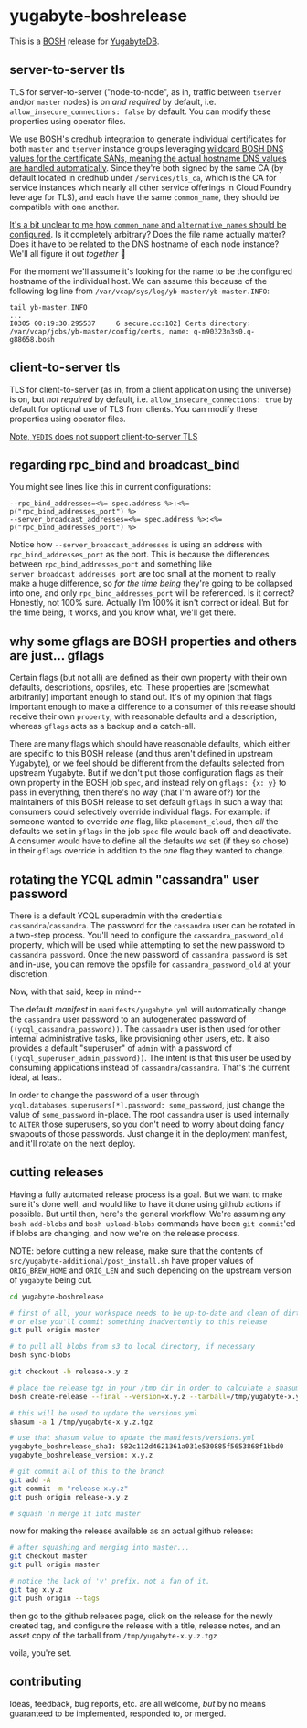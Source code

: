 # yugabyte-boshrelease

This is a [BOSH](http://bosh.io/) release for [YugabyteDB](https://github.com/yugabyte/yugabyte-db).

## server-to-server tls

TLS for server-to-server ("node-to-node", as in, traffic between `tserver` and/or `master` nodes) is on _and required_ by default, i.e. `allow_insecure_connections: false` by default. You can modify these properties using operator files.

We use BOSH's credhub integration to generate individual certificates for both `master` and `tserver` instance groups leveraging [wildcard BOSH DNS values for the certificate SANs, meaning the actual hostname DNS values are handled automatically](https://bosh.io/docs/dns/). Since they're both signed by the same CA (by default located in credhub under `/services/tls_ca`, which is the CA for service instances which nearly all other service offerings in Cloud Foundry leverage for TLS), and each have the same `common_name`, they should be compatible with one another.

[It's a bit unclear to me how `common_name` and `alternative_names` should be configured](https://docs.yugabyte.com/latest/secure/tls-encryption/server-certificates/). Is it completely arbitrary? Does the file name actually matter? Does it have to be related to the DNS hostname of each node instance? We'll all figure it out _together_ 💖

For the moment we'll assume it's looking for the name to be the configured hostname of the individual host. We can assume this because of the following log line from `/var/vcap/sys/log/yb-master/yb-master.INFO`:

```log
tail yb-master.INFO
...
I0305 00:19:30.295537     6 secure.cc:102] Certs directory: /var/vcap/jobs/yb-master/config/certs, name: q-m90323n3s0.q-g88658.bosh
```

## client-to-server tls

TLS for client-to-server (as in, from a client application using the universe) is on, but _not required_ by default, i.e. `allow_insecure_connections: true` by default for optional use of TLS from clients. You can modify these properties using operator files.

[Note, `YEDIS` does not support client-to-server TLS](https://docs.yugabyte.com/latest/secure/tls-encryption/)

## regarding rpc_bind and broadcast_bind

You might see lines like this in current configurations:

```erb
--rpc_bind_addresses=<%= spec.address %>:<%= p("rpc_bind_addresses_port") %>
--server_broadcast_addresses=<%= spec.address %>:<%= p("rpc_bind_addresses_port") %>
```

Notice how `--server_broadcast_addresses` is using an address with `rpc_bind_addresses_port` as the port. This is because the differences between `rpc_bind_addresses_port` and something like `server_broadcast_addresses_port` are too small at the moment to really make a huge difference, so _for the time being_ they're going to be collapsed into one, and only `rpc_bind_addresses_port` will be referenced. Is it correct? Honestly, not 100% sure. Actually I'm 100% it isn't correct or ideal. But for the time being, it works, and you know what, we'll get there.

## why some gflags are BOSH properties and others are just... gflags

Certain flags (but not all) are defined as their own property with their own defaults, descriptions, opsfiles, etc. These properties are (somewhat arbitrarily) important enough to stand out. It's of my opinion that flags important enough to make a difference to a consumer of this release should receive their own `property`, with reasonable defaults and a description, whereas `gflags` acts as a backup and a catch-all.

There are many flags which should have reasonable defaults, which either are specific to this BOSH release (and thus aren't defined in upstream Yugabyte), or we feel should be different from the defaults selected from upstream Yugabyte. But if we don't put those configuration flags as their own property in the BOSH job `spec`, and instead rely on `gflags: {x: y}` to pass in everything, then there's no way (that I'm aware of?) for the maintainers of this BOSH release to set default `gflags` in such a way that consumers could selectively override individual flags. For example: if someone wanted to override _one_ flag, like `placement_cloud`, then _all_ the defaults we set in `gflags` in the job `spec` file would back off and deactivate. A consumer would have to define all the defaults _we_ set (if they so chose) in their `gflags` override in addition to the _one_ flag they wanted to change.

## rotating the YCQL admin "cassandra" user password

There is a default YCQL superadmin with the credentials `cassandra`/`cassandra`. The password for the `cassandra` user can be rotated in a two-step process. You'll need to configure the `cassandra_password_old` property, which will be used while attempting to set the new password to `cassandra_password`. Once the new password of `cassandra_password` is set and in-use, you can remove the opsfile for `cassandra_password_old` at your discretion.

Now, with that said, keep in mind--

The default _manifest_ in `manifests/yugabyte.yml` will automatically change the `cassandra` user password to an autogenerated password of `((ycql_cassandra_password))`. The `cassandra` user is then used for other internal administrative tasks, like provisioning other users, etc. It also provides a default "superuser" of `admin` with a password of `((ycql_superuser_admin_password))`. The intent is that this user be used by consuming applications instead of `cassandra`/`cassandra`. That's the current ideal, at least.

In order to change the password of a user through `ycql.databases.superusers[*].password: some_password`, just change the value of `some_password` in-place. The root `cassandra` user is used internally to `ALTER` those superusers, so you don't need to worry about doing fancy swapouts of those passwords. Just change it in the deployment manifest, and it'll rotate on the next deploy.

## cutting releases

Having a fully automated release process is a goal. But we want to make sure it's done well, and would like to have it done using github actions if possible. But until then, here's the general workflow. We're assuming any `bosh add-blobs` and `bosh upload-blobs` commands have been `git commit`'ed if blobs are changing, and now we're on the release process.

NOTE: before cutting a new release, make sure that the contents of `src/yugabyte-additional/post_install.sh` have proper values of `ORIG_BREW_HOME` and `ORIG_LEN` and such depending on the upstream version of `yugabyte` being cut.

```sh
cd yugabyte-boshrelease

# first of all, your workspace needs to be up-to-date and clean of dirty commits,
# or else you'll commit something inadvertently to this release
git pull origin master

# to pull all blobs from s3 to local directory, if necessary
bosh sync-blobs

git checkout -b release-x.y.z

# place the release tgz in your /tmp dir in order to calculate a shasum on it, and to upload to a github release
bosh create-release --final --version=x.y.z --tarball=/tmp/yugabyte-x.y.z.tgz

# this will be used to update the versions.yml
shasum -a 1 /tmp/yugabyte-x.y.z.tgz

# use that shasum value to update the manifests/versions.yml
yugabyte_boshrelease_sha1: 582c112d4621361a031e530885f5653868f1bbd0
yugabyte_boshrelease_version: x.y.z

# git commit all of this to the branch
git add -A
git commit -m "release-x.y.z"
git push origin release-x.y.z

# squash 'n merge it into master
```

now for making the release available as an actual github release:

```sh
# after squashing and merging into master...
git checkout master
git pull origin master

# notice the lack of 'v' prefix. not a fan of it.
git tag x.y.z
git push origin --tags
```

then go to the github releases page, click on the release for the newly created tag, and configure the release with a title, release notes, and an asset copy of the tarball from `/tmp/yugabyte-x.y.z.tgz`

voila, you're set.

## contributing

Ideas, feedback, bug reports, etc. are all welcome, _but_ by no means guaranteed to be implemented, responded to, or merged.
